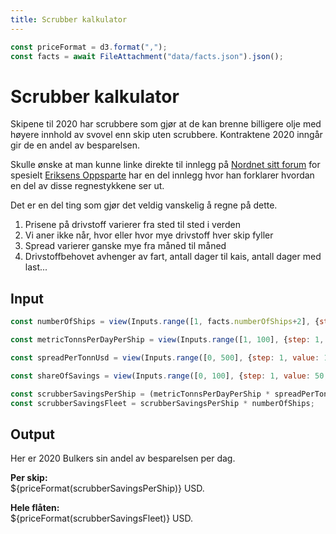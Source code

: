 ```yaml
---
title: Scrubber kalkulator
---
```


```js
const priceFormat = d3.format(",");
const facts = await FileAttachment("data/facts.json").json();
```

# Scrubber kalkulator 

Skipene til 2020 har scrubbere som gjør at de kan brenne billigere olje med høyere innhold av svovel enn skip uten
scrubbere. Kontraktene 2020 inngår gir de en andel av besparelsen. 

Skulle ønske at man kunne linke direkte til innlegg på [Nordnet sitt forum](https://www.nordnet.no/market/stocks/16786171-2020-bulkers) for
spesielt [Eriksens Oppsparte](https://www.nordnet.no/aksjeforum/medlem/eriksens-oppsparte) har en del innlegg hvor han forklarer hvordan
en del av disse regnestykkene ser ut.

Det er en del ting som gjør det veldig vanskelig å regne på dette.

1. Prisene på drivstoff varierer fra sted til sted i verden
2. Vi aner ikke når, hvor eller hvor mye drivstoff hver skip fyller
3. Spread varierer ganske mye fra måned til måned
4. Drivstoffbehovet avhenger av fart, antall dager til kais, antall dager med last...

## Input

```js
const numberOfShips = view(Inputs.range([1, facts.numberOfShips+2], {step: 1, value: facts.numberOfShips, label: "Antall skip"}));
```

```js
const metricTonnsPerDayPerShip = view(Inputs.range([1, 100], {step: 1, value: 50, label: "Tonn drivstoff per skip per dag"}));
```

```js
const spreadPerTonnUsd = view(Inputs.range([0, 500], {step: 1, value: 150, label: "Spread i USD / mt"}));
```

```js
const shareOfSavings = view(Inputs.range([0, 100], {step: 1, value: 50, label: "Vår andel av besparelsen"}));
```


```js
const scrubberSavingsPerShip = (metricTonnsPerDayPerShip * spreadPerTonnUsd) * (shareOfSavings / 100);
const scrubberSavingsFleet = scrubberSavingsPerShip * numberOfShips; 
```

## Output

Her er 2020 Bulkers sin andel av besparelsen per dag. 

**Per skip:**<br/>${priceFormat(scrubberSavingsPerShip)} USD.

**Hele flåten:**<br/>${priceFormat(scrubberSavingsFleet)} USD.